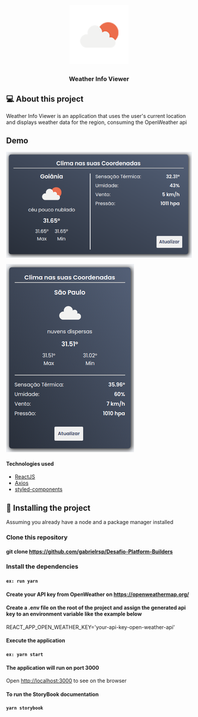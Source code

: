 
<h1 align="center">
  <img alt="" src="src/assets/icons/i02d.png" width="160px" />
</h1>


<h3 align="center">Weather Info Viewer</h3>

## 💻 About this project

 Weather Info Viewer is an application that uses the user's current location and displays weather data for the region, consuming the OpenWeather api

## Demo

![](Padrao.png)

![](Responsivo.png)


 #### Technologies used

  -  [ReactJS](https://reactjs.org/)
  -  [Axios](https://github.com/axios/axios)
  -  [styled-components](https://www.styled-components.com/)


## 🔧 Installing the project

Assuming you already have a node and a package manager installed

### Clone this repository

#### git clone https://github.com/gabrielrsp/Desafio-Platform-Builders

### Install the dependencies

#### `ex: run yarn`

#### Create your API key from OpenWeather on https://openweathermap.org/

#### Create a .env file on the root of the project and assign the generated api key to an environment variable like the example below

REACT_APP_OPEN_WEATHER_KEY='your-api-key-open-weather-api'

#### Execute the application

#### `ex: yarn start`

#### The application will run on port 3000

Open [http://localhost:3000](http://localhost:3000) to see on the browser

#### To run the StoryBook documentation

#### `yarn storybook`

